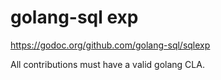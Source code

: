 # golang-sql exp

https://godoc.org/github.com/golang-sql/sqlexp

All contributions must have a valid golang CLA.
